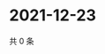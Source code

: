 # 2021-12-23

共 0 条

<!-- BEGIN WEIBO -->
<!-- 最后更新时间 Thu Dec 23 2021 17:15:44 GMT+0800 (China Standard Time) -->

<!-- END WEIBO -->
